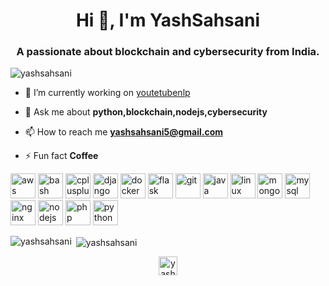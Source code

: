 <h1 align="center">Hi 👋, I'm YashSahsani</h1>
<h3 align="center">A passionate about blockchain and cybersecurity from India.</h3>

<p align="left"> <img src="https://komarev.com/ghpvc/?username=yashsahsani" alt="yashsahsani" /> </p>

- 🔭 I’m currently working on [youtetubenlp](https://github.com/YouTubeNLP)

- 💬 Ask me about **python,blockchain,nodejs,cybersecurity**

- 📫 How to reach me **yashsahsani5@gmail.com**

- ⚡ Fun fact **Coffee**

<p align="left"><img src="https://devicons.github.io/devicon/devicon.git/icons/amazonwebservices/amazonwebservices-original-wordmark.svg" alt="aws" width="40" height="40"/> <img src="https://www.vectorlogo.zone/logos/gnu_bash/gnu_bash-icon.svg" alt="bash" width="40" height="40"/> <img src="https://devicons.github.io/devicon/devicon.git/icons/cplusplus/cplusplus-original.svg" alt="cplusplus" width="40" height="40"/> <img src="https://devicons.github.io/devicon/devicon.git/icons/django/django-original.svg" alt="django" width="40" height="40"/> <img src="https://devicons.github.io/devicon/devicon.git/icons/docker/docker-original-wordmark.svg" alt="docker" width="40" height="40"/> <img src="https://www.vectorlogo.zone/logos/pocoo_flask/pocoo_flask-icon.svg" alt="flask" width="40" height="40"/> <img src="https://www.vectorlogo.zone/logos/git-scm/git-scm-icon.svg" alt="git" width="40" height="40"/> <img src="https://devicons.github.io/devicon/devicon.git/icons/java/java-original-wordmark.svg" alt="java" width="40" height="40"/> <img src="https://devicons.github.io/devicon/devicon.git/icons/linux/linux-original.svg" alt="linux" width="40" height="40"/> <img src="https://devicons.github.io/devicon/devicon.git/icons/mongodb/mongodb-original-wordmark.svg" alt="mongodb" width="40" height="40"/> <img src="https://devicons.github.io/devicon/devicon.git/icons/mysql/mysql-original-wordmark.svg" alt="mysql" width="40" height="40"/> <img src="https://devicons.github.io/devicon/devicon.git/icons/nginx/nginx-original.svg" alt="nginx" width="40" height="40"/> <img src="https://devicons.github.io/devicon/devicon.git/icons/nodejs/nodejs-original-wordmark.svg" alt="nodejs" width="40" height="40"/> <img src="https://devicons.github.io/devicon/devicon.git/icons/php/php-original.svg" alt="php" width="40" height="40"/> <img src="https://devicons.github.io/devicon/devicon.git/icons/python/python-original.svg" alt="python" width="40" height="40"/></p><p><img align="left" src="https://github-readme-stats.vercel.app/api/top-langs/?username=yashsahsani&layout=compact&hide=html" alt="yashsahsani" /></p>

<p>&nbsp;<img align="center" src="https://github-readme-stats.vercel.app/api?username=yashsahsani&show_icons=true" alt="yashsahsani" /></p>

<p align="center">
<a href="https://linkedin.com/in/yash sahsani" target="blank"><img align="center" src="https://cdn.jsdelivr.net/npm/simple-icons@3.0.1/icons/linkedin.svg" alt="yash sahsani" height="30" width="30" /></a>
</p>

